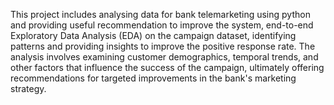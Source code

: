 This project includes analysing data for bank telemarketing using python and providing useful recommendation to improve the system, end-to-end Exploratory Data Analysis (EDA) on the campaign dataset, identifying patterns and providing insights to improve the positive response rate. The analysis involves examining customer demographics, temporal trends, and other factors that influence the success of the campaign, ultimately offering recommendations for targeted improvements in the bank's marketing strategy.
